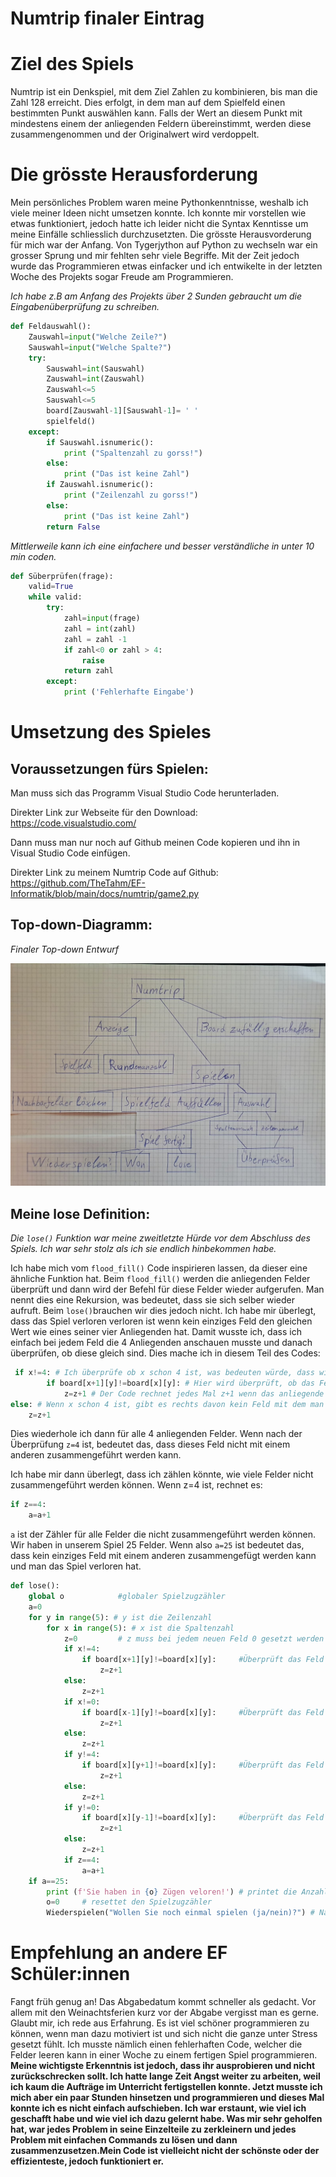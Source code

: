 # Numtrip finaler Eintrag


# Ziel des Spiels

Numtrip ist ein Denkspiel, mit dem Ziel Zahlen zu kombinieren, bis man die Zahl 128 erreicht. Dies erfolgt, in dem man auf dem Spielfeld einen bestimmten Punkt auswählen kann. Falls der Wert an diesem Punkt mit mindestens einem der anliegenden Feldern übereinstimmt, werden diese zusammengenommen und der Originalwert wird verdoppelt.

# Die grösste Herausforderung

Mein persönliches Problem waren meine Pythonkenntnisse, weshalb ich viele meiner Ideen nicht umsetzen konnte. Ich konnte mir vorstellen wie etwas funktioniert, jedoch hatte ich leider nicht die Syntax Kenntisse um meine Einfälle schliesslich durchzusetzten. Die grösste Herausvorderung für mich war der Anfang. Von Tygerjython auf Python zu wechseln war ein grosser Sprung und mir fehlten sehr viele Begriffe. Mit der Zeit jedoch wurde das Programmieren etwas einfacker und ich entwikelte in der letzten Woche des Projekts sogar Freude am Programmieren.

*Ich habe z.B am Anfang des Projekts über 2 Sunden gebraucht um die Eingabenüberprüfung zu schreiben.*
```py
def Feldauswahl():
    Zauswahl=input("Welche Zeile?")
    Sauswahl=input("Welche Spalte?")
    try:
        Sauswahl=int(Sauswahl)
        Zauswahl=int(Zauswahl)
        Zauswahl<=5
        Sauswahl<=5
        board[Zauswahl-1][Sauswahl-1]= ' '
        spielfeld()
    except:
        if Sauswahl.isnumeric():
            print ("Spaltenzahl zu gorss!")
        else:
            print ("Das ist keine Zahl")
        if Zauswahl.isnumeric():
            print ("Zeilenzahl zu gorss!")
        else:
            print ("Das ist keine Zahl")
        return False
```
*Mittlerweile kann ich eine einfachere und besser verständliche in unter 10 min coden.*
```py
def Süberprüfen(frage):
    valid=True
    while valid:
        try:
            zahl=input(frage)
            zahl = int(zahl)
            zahl = zahl -1
            if zahl<0 or zahl > 4:
                raise
            return zahl
        except:
            print ('Fehlerhafte Eingabe')
```
# Umsetzung des Spieles
## Voraussetzungen fürs Spielen:

Man muss sich das Programm Visual Studio Code herunterladen.

Direkter Link zur Webseite für den Download: https://code.visualstudio.com/

Dann muss man nur noch auf Github meinen Code kopieren und ihn in Visual Studio Code einfügen.

Direkter Link zu meinem Numtrip Code auf Github:
https://github.com/TheTahm/EF-Informatik/blob/main/docs/numtrip/game2.py

## Top-down-Diagramm:

*Finaler Top-down Entwurf*

![](Blog_images\Top-down2.jpeg)


## Meine lose Definition:

*Die `lose()` Funktion war meine zweitletzte Hürde vor dem Abschluss des Spiels. Ich war sehr stolz als ich sie endlich hinbekommen habe.*

Ich habe mich vom `flood_fill()` Code inspirieren lassen, da dieser eine ähnliche Funktion hat. Beim `flood_fill()` werden die anliegenden Felder überprüft und dann wird der Befehl für diese Felder wieder aufgerufen. Man nennt dies eine Rekursion, was bedeutet, dass sie sich selber wieder aufruft. Beim `lose()`brauchen wir dies jedoch nicht. Ich habe mir überlegt, dass das Spiel verloren verloren ist wenn kein einziges Feld den gleichen Wert wie eines seiner vier Anliegenden hat. Damit wusste ich, dass ich einfach bei jedem Feld die 4 Anliegenden anschauen musste und danach überprüfen, ob diese gleich sind. Dies mache ich in diesem Teil des Codes:
```py
 if x!=4: # Ich überprüfe ob x schon 4 ist, was bedeuten würde, dass wir schon in der Spalte ganz rechts wären. Dies führt dazu, dass der Code abstürzt oder nicht richtig funktioniert, da wir versuchen eine Spalte weiter rechts anzuschauen, die es nicht gibt.
        if board[x+1][y]!=board[x][y]: # Hier wird überprüft, ob das Feld unter dem Ausgewählten den gleichen Wert hat. 
            z=z+1 # Der Code rechnet jedes Mal z+1 wenn das anliegende Feld nicht den gleichen Wert hat.
else: # Wenn x schon 4 ist, gibt es rechts davon kein Feld mit dem man es multiplizieren kann, deswegen kann man z+1 rechnen.
    z=z+1
```
Dies wiederhole ich dann für alle 4 anliegenden Felder. Wenn nach der Überprüfung `z=4` ist, bedeutet das, dass dieses Feld nicht mit einem anderen zusammengeführt werden kann.

Ich habe mir dann überlegt, dass ich zählen könnte, wie viele Felder nicht zusammengeführt werden können.
Wenn z=4 ist, rechnet es:
```py
if z==4:
    a=a+1
```
`a` ist der Zähler für alle Felder die nicht zusammengeführt werden können. Wir haben in unserem Spiel 25 Felder. Wenn also `a=25` ist bedeutet das, dass kein einziges Feld mit einem anderen zusammengefügt werden kann und man das Spiel verloren hat.

```py
def lose():
    global o            #globaler Spielzugzähler
    a=0
    for y in range(5): # y ist die Zeilenzahl
        for x in range(5): # x ist die Spaltenzahl
            z=0         # z muss bei jedem neuen Feld 0 gesetzt werden
            if x!=4:
                if board[x+1][y]!=board[x][y]:     #Überprüft das Feld darunter
                    z=z+1                           
            else:
                z=z+1
            if x!=0:
                if board[x-1][y]!=board[x][y]:     #Überprüft das Feld darüber
                    z=z+1
            else:
                z=z+1
            if y!=4:
                if board[x][y+1]!=board[x][y]:     #Überprüft das Feld rechts davon
                    z=z+1
            else:
                z=z+1
            if y!=0:
                if board[x][y-1]!=board[x][y]:     #Überprüft das Feld links davon
                    z=z+1
            else:
                z=z+1
            if z==4:
                a=a+1
    if a==25:
        print (f'Sie haben in {o} Zügen veloren!') # printet die Anzahl Spielzüge
        o=0     # resettet den Spielzugzähler
        Wiederspielen("Wollen Sie noch einmal spielen (ja/nein)?") # Nachdem man verloren hat, kann man eine neue Runde anfangen oder aufhören
```



# Empfehlung an andere EF Schüler:innen
Fangt früh genug an! Das Abgabedatum kommt schneller als gedacht. Vor allem mit den Weinachtsferien kurz vor der Abgabe vergisst man es gerne. Glaubt mir, ich rede aus Erfahrung. Es ist viel schöner programmieren zu können, wenn man dazu motiviert ist und sich nicht die ganze unter Stress gesetzt fühlt. Ich musste nämlich einen fehlerhaften Code, welcher die Felder leeren kann in einer Woche zu einem fertigen Spiel programmieren. **Meine wichtigste Erkenntnis ist jedoch, dass ihr ausprobieren und nicht zurückschrecken sollt. Ich hatte lange Zeit Angst weiter zu arbeiten, weil ich kaum die Aufträge im Unterricht fertigstellen konnte. Jetzt musste ich mich aber ein paar Stunden hinsetzen und programmieren und dieses Mal konnte ich es nicht einfach aufschieben. Ich war erstaunt, wie viel ich geschafft habe und wie viel ich dazu gelernt habe. Was mir sehr geholfen hat, war jedes Problem in seine Einzelteile zu zerkleinern und jedes Problem mit einfachen Commands zu lösen und dann zusammenzusetzen.Mein Code ist vielleicht nicht der schönste oder der effizienteste, jedoch funktioniert er.**